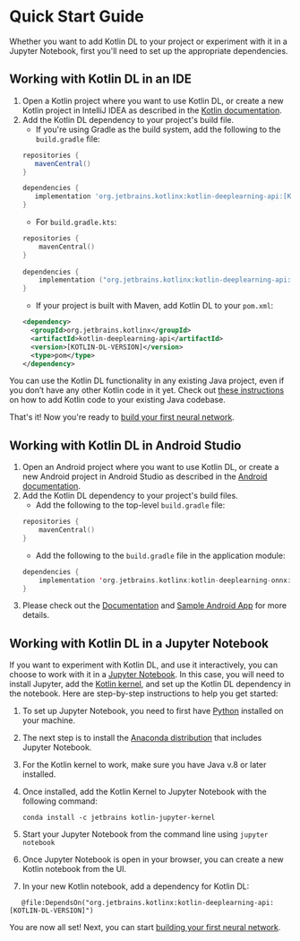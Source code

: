 # Quick Start Guide

Whether you want to add Kotlin DL to your project or experiment with it in a Jupyter Notebook, 
first you'll need to set up the appropriate dependencies.  

## Working with Kotlin DL in an IDE
1. Open a Kotlin project where you want to use Kotlin DL, or create a new Kotlin project in IntelliJ IDEA as described in the [Kotlin documentation](https://kotlinlang.org/docs/tutorials/jvm-get-started.html).
2. Add the Kotlin DL dependency to your project's build file. 
    * If you're using Gradle as the build system, add the following to the `build.gradle` file:
    ```groovy
   repositories {
       mavenCentral()
   }
   
   dependencies {
       implementation 'org.jetbrains.kotlinx:kotlin-deeplearning-api:[KOTLIN-DL-VERSION]'
   }
    ```  
   * For `build.gradle.kts`: 
   ```kotlin
   repositories {
       mavenCentral()
   }
       
   dependencies {
       implementation ("org.jetbrains.kotlinx:kotlin-deeplearning-api:[KOTLIN-DL-VERSION]")
   }
   ```   
   * If your project is built with Maven, add Kotlin DL to your `pom.xml`: 
   ```xml
   <dependency>
     <groupId>org.jetbrains.kotlinx</groupId>
     <artifactId>kotlin-deeplearning-api</artifactId>
     <version>[KOTLIN-DL-VERSION]</version>
     <type>pom</type>
   </dependency>
   ```
 
You can use the Kotlin DL functionality in any existing Java project, even if you don’t have any other Kotlin code in it yet. 
Check out [these instructions](https://kotlinlang.org/docs/tutorials/mixing-java-kotlin-intellij.html#adding-kotlin-source-code-to-an-existing-java-project) 
on how to add Kotlin code to your existing Java codebase. 
  
That's it! Now you're ready to [build your first neural network](create_your_first_nn.md). 

## Working with Kotlin DL in Android Studio
1. Open an Android project where you want to use Kotlin DL, or create a new Android project in Android Studio as described in the [Android documentation](https://developer.android.com/training/basics/firstapp).
2. Add the Kotlin DL dependency to your project's build files. 
    * Add the following to the top-level `build.gradle` file:
   ```kotlin
   repositories {
       mavenCentral()
   }
   ```
   * Add the following to the `build.gradle` file in the application module:
   ```kotlin
   dependencies {
       implementation 'org.jetbrains.kotlinx:kotlin-deeplearning-onnx:[KOTLIN-DL-VERSION]'
   }
   ```
3. Please check out the [Documentation](https://kotlin.github.io/kotlindl/) and [Sample Android App]() for more details.

## Working with Kotlin DL in a Jupyter Notebook
If you want to experiment with Kotlin DL, and use it interactively, you can choose to work with it in a [Jupyter Notebook](https://jupyter.org). 
In this case, you will need to install Jupyter, add the 
[Kotlin kernel](https://github.com/Kotlin/kotlin-jupyter), and set up the Kotlin DL dependency in the notebook. 
Here are step-by-step instructions to help you get started:

1. To set up Jupyter Notebook, you need to first have [Python](https://www.python.org/) installed on your machine. 
2. The next step is to install the [Anaconda distribution](https://www.anaconda.com/products/individual) that includes Jupyter Notebook. 
3. For the Kotlin kernel to work, make sure you have Java v.8 or later installed. 
4. Once installed, add the Kotlin Kernel to Jupyter Notebook with the following command: 

    ```conda install -c jetbrains kotlin-jupyter-kernel```
5. Start your Jupyter Notebook from the command line using `jupyter notebook`
6. Once Jupyter Notebook is open in your browser, you can create a new Kotlin notebook from the UI. 
7. In your new Kotlin notebook, add a dependency for Kotlin DL:
```
   @file:DependsOn("org.jetbrains.kotlinx:kotlin-deeplearning-api:[KOTLIN-DL-VERSION]")
```

You are now all set! Next, you can start [building your first neural network](create_your_first_nn.md).
 
